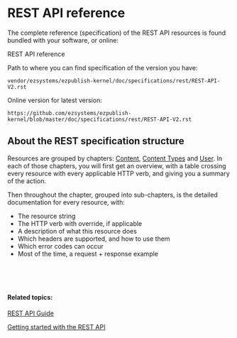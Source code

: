# REST API reference

The complete reference (specification) of the REST API resources is found bundled with your software, or online:

REST API reference

Path to where you can find specification of the version you have:

`vendor/ezsystems/ezpublish-kernel/doc/specifications/rest/REST-API-V2.rst`

Online version for latest version:

`https://github.com/ezsystems/ezpublish-kernel/blob/master/doc/specifications/rest/REST-API-V2.rst`

## About the REST specification structure

Resources are grouped by chapters: [Content](https://github.com/ezsystems/ezpublish-kernel/blob/master/doc/specifications/rest/REST-API-V2.rst#content), [Content Types](https://github.com/ezsystems/ezpublish-kernel/blob/master/doc/specifications/rest/REST-API-V2.rst#content-types) and [User](https://github.com/ezsystems/ezpublish-kernel/blob/master/doc/specifications/rest/REST-API-V2.rst#user-management). In each of those chapters, you will first get an overview, with a table crossing every resource with every applicable HTTP verb, and giving you a summary of the action.

Then throughout the chapter, grouped into sub-chapters, is the detailed documentation for every resource, with:

-   The resource string
-   The HTTP verb with override, if applicable
-   A description of what this resource does
-   Which headers are supported, and how to use them
-   Which error codes can occur
-   Most of the time, a request + response example

 

 

#### Related topics:

[REST API Guide](REST_API_Guide)

[Getting started with the REST API](Getting_started_with_the_REST_API)


